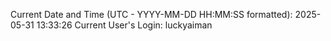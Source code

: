 Current Date and Time (UTC - YYYY-MM-DD HH:MM:SS formatted): 2025-05-31 13:33:26
Current User's Login: luckyaiman
